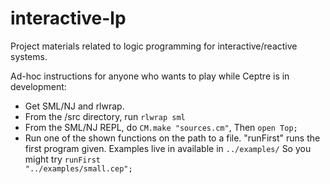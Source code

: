 interactive-lp
==============

Project materials related to logic programming for interactive/reactive systems.

Ad-hoc instructions for anyone who wants to play while Ceptre is in
development:

- Get SML/NJ and rlwrap.
- From the /src directory, run
    <code>rlwrap sml</code>
- From the SML/NJ REPL, do
    <code>CM.make "sources.cm"</code>,
  Then
    <code>open Top;</code>
- Run one of the shown functions on the path to a file. "runFirst" runs the
first program given. Examples live in available in
    <code>../examples/</code>
  So you might try
    <code>runFirst "../examples/small.cep";</code>

    
